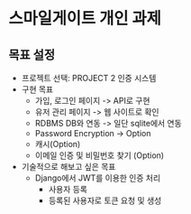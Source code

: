 # 스마일게이트 개인 과제
## 목표 설정
- 프로젝트 선택: PROJECT 2 인증 시스템
- 구현 목표
  - 가입, 로그인 페이지 -> API로 구현
  - 유저 관리 페이지 -> 웹 사이트로 확인
  - RDBMS DB와 연동 -> 일단 sqlite에서 연동
  - Password Encryption -> Option
  - 캐시(Option)
  - 이메일 인증 및 비밀번호 찾기 (Option)
- 기술적으로 해보고 싶은 목표
  - Django에서 JWT를 이용한 인증 처리
    - 사용자 등록
    - 등록된 사용자로 토큰 요청 및 생성
